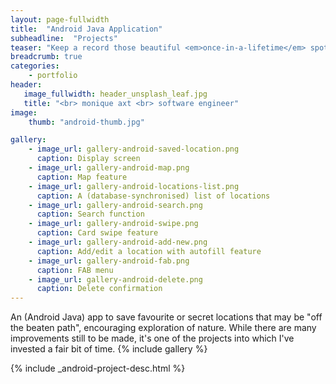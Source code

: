 ```yaml
---
layout: page-fullwidth
title:  "Android Java Application"
subheadline:  "Projects"
teaser: "Keep a record those beautiful <em>once-in-a-lifetime</em> spots"
breadcrumb: true
categories:
    - portfolio
header:
   image_fullwidth: header_unsplash_leaf.jpg
   title: "<br> monique axt <br> software engineer"
image:
    thumb: "android-thumb.jpg"

gallery:
    - image_url: gallery-android-saved-location.png
      caption: Display screen
    - image_url: gallery-android-map.png
      caption: Map feature
    - image_url: gallery-android-locations-list.png
      caption: A (database-synchronised) list of locations
    - image_url: gallery-android-search.png
      caption: Search function
    - image_url: gallery-android-swipe.png
      caption: Card swipe feature
    - image_url: gallery-android-add-new.png
      caption: Add/edit a location with autofill feature
    - image_url: gallery-android-fab.png 
      caption: FAB menu
    - image_url: gallery-android-delete.png
      caption: Delete confirmation
---
```

<a name="top"></a>
An (Android Java) app to save favourite or secret locations that may be "off the beaten path", encouraging exploration of nature.
While there are many improvements still to be made, it's one of the projects into which I've invested a fair bit of time.
{% include gallery %}

{% include _android-project-desc.html %}




